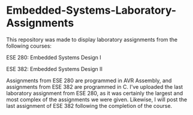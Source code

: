 # Embedded-Systems-Laboratory-Assignments

This repository was made to display laboratory assignments from the following courses:

ESE 280: Embedded Systems Design I

ESE 382: Embedded Systems Design II

Assignments from ESE 280 are programmed in AVR Assembly, and assignments from ESE 382 are programmed in C. I've uploaded the last laboratory assignment from ESE 280, as it was certainly the largest and most complex of the assignments we were given. Likewise, I will post the last assignment of ESE 382 following the completion of the course.
